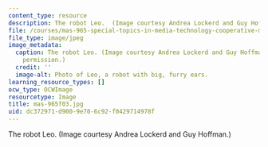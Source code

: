 ```yaml
---
content_type: resource
description: The robot Leo.  (Image courtesy Andrea Lockerd and Guy Hoffman.)
file: /courses/mas-965-special-topics-in-media-technology-cooperative-machines-fall-2003/dc372971d9009e706c92f0429714978f_mas-965f03.jpg
file_type: image/jpeg
image_metadata:
  caption: The robot Leo. (Image courtesy Andrea Lockerd and Guy Hoffman. Used with
    permission.)
  credit: ''
  image-alt: Photo of Leo, a robot with big, furry ears.
learning_resource_types: []
ocw_type: OCWImage
resourcetype: Image
title: mas-965f03.jpg
uid: dc372971-d900-9e70-6c92-f0429714978f
---
```

The robot Leo.  (Image courtesy Andrea Lockerd and Guy Hoffman.)

